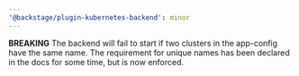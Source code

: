 ```yaml
---
'@backstage/plugin-kubernetes-backend': minor
---
```


**BREAKING** The backend will fail to start if two clusters in the app-config
have the same name. The requirement for unique names has been declared in the
docs for some time, but is now enforced.

